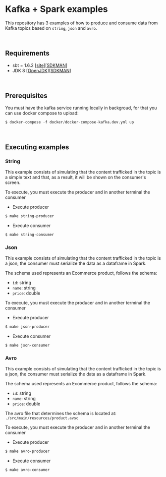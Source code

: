 # Kafka + Spark examples

This repository has 3 examples of how to produce and consume data from Kafka topics based on `string`, `json` and `avro`.

<br/>

## Requirements

* sbt = 1.6.2 [[site](https://www.scala-sbt.org/download.html)][[SDKMAN](https://sdkman.io/sdks#sbt)]
* JDK 8 [[OpenJDK](https://adoptium.net/)][[SDKMAN](https://sdkman.io/jdks#open)]

<br/>

## Prerequisites

You must have the kafka service running locally in backgroud, for that you can use docker compose to upload:
```s
$ docker-compose -f docker/docker-compose-kafka.dev.yml up
```

<br/>

## Executing examples

### String

This example consists of simulating that the content trafficked in the topic is a simple text and that, as a result, it will be shown on the consumer's screen.

To execute, you must execute the producer and in another terminal the consumer

* Execute producer
```sh
$ make string-producer
```

* Execute consumer
```sh
$ make string-consumer
```

### Json

This example consists of simulating that the content trafficked in the topic is a json, the consumer must serialize the data as a dataframe in Spark.

The schema used represents an Ecommerce product, follows the schema:
* `id`: string
* `name`: string
* `price`: double

To execute, you must execute the producer and in another terminal the consumer

* Execute producer
```sh
$ make json-producer
```

* Execute consumer
```sh
$ make json-consumer
```

### Avro

This example consists of simulating that the content trafficked in the topic is a json, the consumer must serialize the data as a dataframe in Spark.

The schema used represents an Ecommerce product, follows the schema:
* `id`: string
* `name`: string
* `price`: double

The avro file that determines the schema is located at: `./src/main/resources/product.avsc`

To execute, you must execute the producer and in another terminal the consumer

* Execute producer
```sh
$ make avro-producer
```

* Execute consumer
```sh
$ make avro-consumer
```